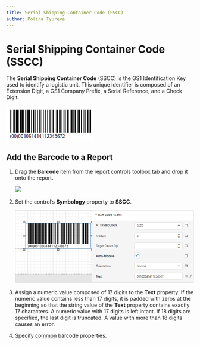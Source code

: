 ```yaml
---
title: Serial Shipping Container Code (SSCC)
author: Polina Tyureva
---
```

# Serial Shipping Container Code (SSCC)

The **Serial Shipping Container Code** (SSCC) is the GS1 Identification Key used to identify a logistic unit.
This unique identifier is composed of an Extension Digit, a GS1 Company Prefix, a Serial Reference, and a Check Digit.

![](../../../../images/eurd-win-bar-code-sscc.png)

## Add the Barcode to a Report

1. Drag the **Barcode** item from the report controls toolbox tab and drop it onto the report. 

    ![](../../../../images/drag-and-drop-barcode.png)

2. Set the control’s **Symbology** property to **SSCC**. 

    ![](../../../../images/sscc-in-web-designer.png)

3. Assign a numeric value composed of 17 digits to the **Text** property. If the numeric value contains less than 17 digits, it is padded with zeros at the beginning so that the string value of the **Text** property contains exactly 17 characters. A numeric value with 17 digits is left intact. If 18 digits are specified, the last digit is truncated. A value with more than 18 digits causes an error.

4. Specify [common](add-bar-codes-to-a-report.md) barcode properties.